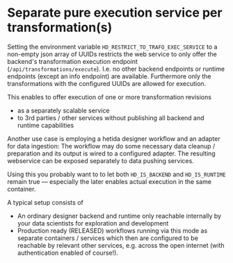 # Separate pure execution service per transformation(s)

Setting the environment variable `HD_RESTRICT_TO_TRAFO_EXEC_SERVICE` to a non-empty json array of UUIDs restricts the web service to only offer the backend's transformation execution endpoint (`/api/transformations/execute`). I.e. no other backend endpoints or runtime endpoints (except an info endpoint) are available. Furthermore only the transformations with the configured UUIDs are allowed for execution.

This enables to offer execution of one or more transformation revisions
* as a separately scalable service
* to 3rd parties / other services without publishing all backend and runtime capabilities

Another use case is employing a hetida designer workflow and an adapter for data ingestion: The workflow may do some necessary data cleanup / preparation and its output is wired to a configured adapter. The resulting webservice can be exposed separately to data pushing services.

Using this you probably want to to let both `HD_IS_BACKEND` and `HD_IS_RUNTIME` remain true — especially the later enables actual execution in the same container.

A typical setup consists of
* An ordinary designer backend and runtime only reachable internally by your data scientists for exploration and development
* Production ready (RELEASED) workflows running via this mode as separate containers / services which then are configured to be reachable by relevant other services, e.g. across the open internet (with authentication enabled of course!).